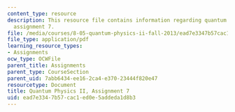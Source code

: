 ```yaml
---
content_type: resource
description: This resource file contains information regarding quantum physics II,
  assignment 7.
file: /media/courses/8-05-quantum-physics-ii-fall-2013/ead7e3347b57cac1ed0e5addeda1d8b3_MIT8_05F13_ps7.pdf
file_type: application/pdf
learning_resource_types:
- Assignments
ocw_type: OCWFile
parent_title: Assignments
parent_type: CourseSection
parent_uid: 7abb6434-ee16-2ca4-e370-23444f820e47
resourcetype: Document
title: Quantum Physics II, Assignment 7
uid: ead7e334-7b57-cac1-ed0e-5addeda1d8b3
---
```


